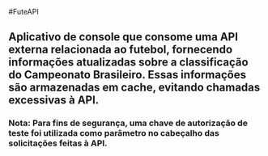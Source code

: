 #FuteAPI

## Aplicativo de console que consome uma API externa relacionada ao futebol, fornecendo informações atualizadas sobre a classificação do Campeonato Brasileiro. Essas informações são armazenadas em cache, evitando chamadas excessivas à API.

### Nota: Para fins de segurança, uma chave de autorização de teste foi utilizada como parâmetro no cabeçalho das solicitações feitas à API.

